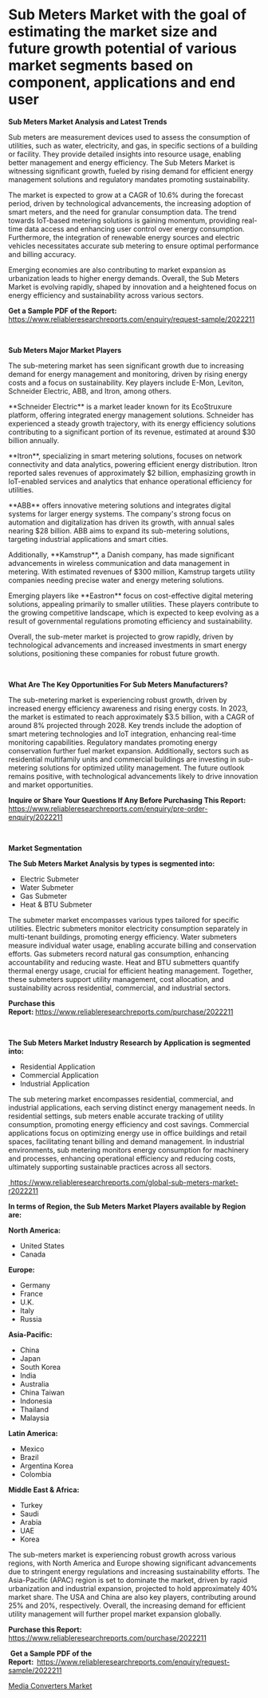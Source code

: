 <p><h1>Sub Meters Market with the goal of estimating the market size and future growth potential of various market segments based on component, applications and end user</h1></p><p><strong>Sub Meters Market Analysis and Latest Trends</strong></p>
<p><p>Sub meters are measurement devices used to assess the consumption of utilities, such as water, electricity, and gas, in specific sections of a building or facility. They provide detailed insights into resource usage, enabling better management and energy efficiency. The Sub Meters Market is witnessing significant growth, fueled by rising demand for efficient energy management solutions and regulatory mandates promoting sustainability.</p><p>The market is expected to grow at a CAGR of 10.6% during the forecast period, driven by technological advancements, the increasing adoption of smart meters, and the need for granular consumption data. The trend towards IoT-based metering solutions is gaining momentum, providing real-time data access and enhancing user control over energy consumption. Furthermore, the integration of renewable energy sources and electric vehicles necessitates accurate sub metering to ensure optimal performance and billing accuracy.</p><p>Emerging economies are also contributing to market expansion as urbanization leads to higher energy demands. Overall, the Sub Meters Market is evolving rapidly, shaped by innovation and a heightened focus on energy efficiency and sustainability across various sectors.</p></p>
<p><strong>Get a Sample PDF of the Report:&nbsp;</strong> <a href="https://www.reliableresearchreports.com/enquiry/request-sample/2022211?utm_campaign=2219&utm_medium=2&utm_source=Github&utm_content=ia&utm_term=06042025&utm_id=sub-meters">https://www.reliableresearchreports.com/enquiry/request-sample/2022211</a></p>
<p>&nbsp;</p>
<p><strong>Sub Meters Major Market Players</strong></p>
<p><p>The sub-metering market has seen significant growth due to increasing demand for energy management and monitoring, driven by rising energy costs and a focus on sustainability. Key players include E-Mon, Leviton, Schneider Electric, ABB, and Itron, among others.</p><p>**Schneider Electric** is a market leader known for its EcoStruxure platform, offering integrated energy management solutions. Schneider has experienced a steady growth trajectory, with its energy efficiency solutions contributing to a significant portion of its revenue, estimated at around $30 billion annually.</p><p>**Itron**, specializing in smart metering solutions, focuses on network connectivity and data analytics, powering efficient energy distribution. Itron reported sales revenues of approximately $2 billion, emphasizing growth in IoT-enabled services and analytics that enhance operational efficiency for utilities.</p><p>**ABB** offers innovative metering solutions and integrates digital systems for larger energy systems. The company's strong focus on automation and digitalization has driven its growth, with annual sales nearing $28 billion. ABB aims to expand its sub-metering solutions, targeting industrial applications and smart cities.</p><p>Additionally, **Kamstrup**, a Danish company, has made significant advancements in wireless communication and data management in metering. With estimated revenues of $300 million, Kamstrup targets utility companies needing precise water and energy metering solutions.</p><p>Emerging players like **Eastron** focus on cost-effective digital metering solutions, appealing primarily to smaller utilities. These players contribute to the growing competitive landscape, which is expected to keep evolving as a result of governmental regulations promoting efficiency and sustainability.</p><p>Overall, the sub-meter market is projected to grow rapidly, driven by technological advancements and increased investments in smart energy solutions, positioning these companies for robust future growth.</p></p>
<p>&nbsp;</p>
<p><strong>What Are The Key Opportunities For Sub Meters Manufacturers?</strong></p>
<p><p>The sub-metering market is experiencing robust growth, driven by increased energy efficiency awareness and rising energy costs. In 2023, the market is estimated to reach approximately $3.5 billion, with a CAGR of around 8% projected through 2028. Key trends include the adoption of smart metering technologies and IoT integration, enhancing real-time monitoring capabilities. Regulatory mandates promoting energy conservation further fuel market expansion. Additionally, sectors such as residential multifamily units and commercial buildings are investing in sub-metering solutions for optimized utility management. The future outlook remains positive, with technological advancements likely to drive innovation and market opportunities.</p></p>
<p><strong>Inquire or Share Your Questions If Any Before Purchasing This Report:</strong> <a href="https://www.reliableresearchreports.com/enquiry/pre-order-enquiry/2022211?utm_campaign=2219&utm_medium=2&utm_source=Github&utm_content=ia&utm_term=06042025&utm_id=sub-meters">https://www.reliableresearchreports.com/enquiry/pre-order-enquiry/2022211</a></p>
<p>&nbsp;</p>
<p><strong>Market Segmentation</strong></p>
<p><strong>The Sub Meters Market Analysis by types is segmented into:</strong></p>
<p><ul><li>Electric Submeter</li><li>Water Submeter</li><li>Gas Submeter</li><li>Heat & BTU Submeter</li></ul></p>
<p><p>The submeter market encompasses various types tailored for specific utilities. Electric submeters monitor electricity consumption separately in multi-tenant buildings, promoting energy efficiency. Water submeters measure individual water usage, enabling accurate billing and conservation efforts. Gas submeters record natural gas consumption, enhancing accountability and reducing waste. Heat and BTU submetters quantify thermal energy usage, crucial for efficient heating management. Together, these submeters support utility management, cost allocation, and sustainability across residential, commercial, and industrial sectors.</p></p>
<p><strong>Purchase this Report:&nbsp;</strong><a href="https://www.reliableresearchreports.com/purchase/2022211?utm_campaign=2219&utm_medium=2&utm_source=Github&utm_content=ia&utm_term=06042025&utm_id=sub-meters">https://www.reliableresearchreports.com/purchase/2022211</a></p>
<p>&nbsp;</p>
<p><strong>The Sub Meters Market Industry Research by Application is segmented into:</strong></p>
<p><ul><li>Residential Application</li><li>Commercial Application</li><li>Industrial Application</li></ul></p>
<p><p>The sub metering market encompasses residential, commercial, and industrial applications, each serving distinct energy management needs. In residential settings, sub meters enable accurate tracking of utility consumption, promoting energy efficiency and cost savings. Commercial applications focus on optimizing energy use in office buildings and retail spaces, facilitating tenant billing and demand management. In industrial environments, sub metering monitors energy consumption for machinery and processes, enhancing operational efficiency and reducing costs, ultimately supporting sustainable practices across all sectors.</p></p>
<p><a href="https://www.reliableresearchreports.com/global-sub-meters-market-r2022211?utm_campaign=2219&utm_medium=2&utm_source=Github&utm_content=ia&utm_term=06042025&utm_id=sub-meters">&nbsp;https://www.reliableresearchreports.com/global-sub-meters-market-r2022211</a></p>
<p><strong>In terms of Region, the Sub Meters Market Players available by Region are:</strong></p>
<p>
    <p> <strong> North America: </strong>
        <ul>
            <li>United States</li>
            <li>Canada</li>
        </ul>
        </p> 
    <p> <strong> Europe: </strong>
        <ul>
            <li>Germany</li>
            <li>France</li>
            <li>U.K.</li>
            <li>Italy</li>
            <li>Russia</li>
        </ul>
        </p> 
    <p> <strong> Asia-Pacific: </strong>
        <ul>
            <li>China</li>
            <li>Japan</li>
            <li>South Korea</li>
            <li>India</li>
            <li>Australia</li>
            <li>China Taiwan</li>
            <li>Indonesia</li>
            <li>Thailand</li>
            <li>Malaysia</li>
        </ul>
        </p> 
    <p> <strong> Latin America: </strong>
        <ul>
            <li>Mexico</li>
            <li>Brazil</li>
            <li>Argentina Korea</li>
            <li>Colombia</li>
        </ul>
        </p> 
    <p> <strong> Middle East & Africa: </strong>
        <ul>
            <li>Turkey</li>
            <li>Saudi</li>
            <li>Arabia</li>
            <li>UAE</li>
            <li>Korea</li>
        </ul>
    </p>
    </p>
<p><p>The sub-meters market is experiencing robust growth across various regions, with North America and Europe showing significant advancements due to stringent energy regulations and increasing sustainability efforts. The Asia-Pacific (APAC) region is set to dominate the market, driven by rapid urbanization and industrial expansion, projected to hold approximately 40% market share. The USA and China are also key players, contributing around 25% and 20%, respectively. Overall, the increasing demand for efficient utility management will further propel market expansion globally.</p></p>
<p><strong>Purchase this Report: </strong><a href="https://www.reliableresearchreports.com/purchase/2022211?utm_campaign=2219&utm_medium=2&utm_source=Github&utm_content=ia&utm_term=06042025&utm_id=sub-meters">https://www.reliableresearchreports.com/purchase/2022211</a></p>
<p>&nbsp;<strong>Get a Sample PDF of the Report:&nbsp;&nbsp;</strong><a href="https://www.reliableresearchreports.com/enquiry/request-sample/2022211?utm_campaign=2219&utm_medium=2&utm_source=Github&utm_content=ia&utm_term=06042025&utm_id=sub-meters">https://www.reliableresearchreports.com/enquiry/request-sample/2022211</a></p>
<p><strong></strong></p>
<p><p><a href="https://github.com/rosamariarocque98/Market-Research-Report-List-1/blob/main/media-converters-market.md?utm_campaign=2219&utm_medium=2&utm_source=Github&utm_content=ia&utm_term=06042025&utm_id=sub-meters">Media Converters Market</a></p></p>